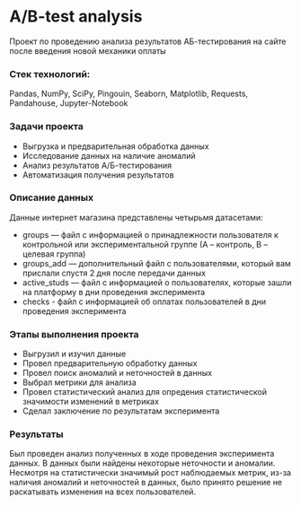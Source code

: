 # A/B-test analysis
Проект по проведению анализа результатов АБ-тестирования на сайте после введения новой механики оплаты

### Стек технологий:
Pandas, NumPy, SciPy, Pingouin, Seaborn, Matplotlib, Requests, Pandahouse, Jupyter-Notebook

### Задачи проекта
- Выгрузка и предварительная обработка данных
- Исследование данных на наличие аномалий
- Анализ результатов А/Б-тестирования
- Автоматизация получения результатов

### Описание данных
Данные интернет магазина представлены четырьмя датасетами:
- groups — файл с информацией о принадлежности пользователя к контрольной или экспериментальной группе (А – контроль, B – целевая группа) 
- groups_add — дополнительный файл с пользователями, который вам прислали спустя 2 дня после передачи данных
- active_studs — файл с информацией о пользователях, которые зашли на платформу в дни проведения эксперимента
- checks - файл с информацией об оплатах пользователей в дни проведения эксперимента 

### Этапы выполнения проекта
- Выгрузил и изучил данные
- Провел предварительную обработку данных
- Провел поиск аномалий и неточностей в данных
- Выбрал метрики для анализа
- Провел статистический анализ для опредения статистической значимости изменений в метриках
- Сделал заключение по результатам эксперимента

### Результаты
Был проведен анализ полученных в ходе проведения эксперимента данных. В данных были найдены некоторые неточности и аномалии. 
Несмотря на статистически значимый рост наблюдаемых метрик, из-за наличия аномалий и неточностей в данных, было принято решение не раскатывать изменения на всех пользователей.
